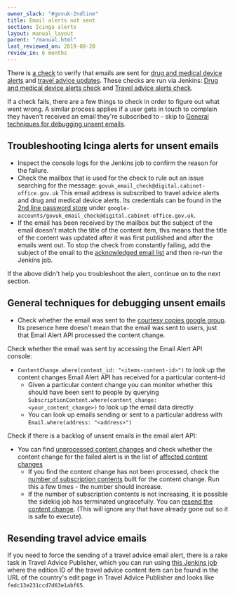 ```yaml
---
owner_slack: "#govuk-2ndline"
title: Email alerts not sent
section: Icinga alerts
layout: manual_layout
parent: "/manual.html"
last_reviewed_on: 2019-08-20
review_in: 6 months
---
```


There is [a check][email-check] to verify that emails are sent for
[drug and medical device alerts][] and [travel advice updates][]. These checks
are run via Jenkins: [Drug and medical device alerts check][drug-alerts-check]
and [Travel advice alerts check][travel-advice-check].

If a check fails, there are a few things to check in order to figure out what
went wrong. A similar process applies if a user gets in touch to complain they
haven't received an email they're subscribed to - skip to [General techniques
for debugging unsent emails](#general-techniques-for-debugging-unsent-emails).

## Troubleshooting Icinga alerts for unsent emails

* Inspect the console logs for the Jenkins job to confirm the reason for the
  failure.
* Check the mailbox that is used for the check to rule out an issue searching
  for the message: `govuk_email_check@digital.cabinet-office.gov.uk`
  This email address is subscribed to travel advice alerts and drug and medical
  device alerts. Its credentials can be found in the [2nd line password store][]
  under `google-accounts/govuk_email_check@digital.cabinet-office.gov.uk`.
* If the email has been received by the mailbox but the subject of the email
  doesn't match the title of the content item, this means that the title of the
  content was updated after it was first published and after the emails went out.
  To stop the check from constantly failing, add the subject of the email to the
  [acknowledged email list][] and then re-run the Jenkins job.

If the above didn't help you troubleshoot the alert, continue on to the next section.

## General techniques for debugging unsent emails

* Check whether the email was sent to the [courtesy copies google group][]. Its
  presence here doesn't mean that the email was sent to users, just that Email
  Alert API processed the content change.

Check whether the email was sent by accessing the Email Alert API console:

* `ContentChange.where(content_id: "<items-content-id>")` to look up the
     content changes Email Alert API has received for a particular content-id
  * Given a particular content change you can monitor whether this should have
    been sent to people by querying
    `SubscriptionContent.where(content_change: <your_content_change>)`
    to look up the email data directly
  * You can look up emails sending or sent to a particular address with
    `Email.where(address: "<address>")`

Check if there is a backlog of unsent emails in the email alert API:

* You can find [unprocessed content changes][unprocessed-content-changes] and
    check whether the content change for the failed alert is in the list of [affected
    content changes][affected-content-changes]
  * If you find the content change has not been processed, check the [number of
    subscription contents][number-subs-contents] built for the content change.
    Run this a few times - the number should increase.
  * If the number of subscription contents is not increasing, it is possible the
    sidekiq job has terminated ungracefully. You can [resend the content
    change][resend-content-change]. (This will ignore any that have already gone
    out so it is safe to execute).

## Resending travel advice emails

If you need to force the sending of a travel advice email alert, there
is a rake task in Travel Advice Publisher, which you can run using
[this Jenkins job][resend-travel-advice-job] where the edition ID of the
travel advice content item can be found in the URL of the country's edit
page in Travel Advice Publisher and looks like `fedc13e231ccd7d63e1abf65`.

[2nd line password store]: https://github.com/alphagov/govuk-secrets/tree/master/pass/2ndline
[acknowledged email list]: https://github.com/alphagov/email-alert-monitoring/blob/master/lib/email_verifier.rb#L6-L14
[affected-content-changes]: /manual/alerts/email-alert-api-app-healthcheck-not-ok.html#check-which-content-changes-are-affected
[courtesy copies google group]: https://groups.google.com/a/digital.cabinet-office.gov.uk/forum/#!forum/govuk-email-courtesy-copies
[drug-alerts-check]: https://deploy.publishing.service.gov.uk/job/email-alert-check/
[drug and medical device alerts]: https://www.gov.uk/drug-device-alerts
[email-check]: https://github.com/alphagov/email-alert-monitoring
[number-subs-contents]: /manual/alerts/email-alert-api-app-healthcheck-not-ok.html#check-number-of-subscription-contents-built-for-a-content-change-you-would-expect-this-number-to-keep-going-up
[resend-content-change]: /manual/alerts/email-alert-api-app-healthcheck-not-ok.html#resend-the-emails-for-a-content-change-ignore-ones-that-have-already-gone-out
[resend-travel-advice-job]: https://deploy.staging.publishing.service.gov.uk/job/run-rake-task/parambuild/?TARGET_APPLICATION=travel-advice-publisher&MACHINE_CLASS=backend&RAKE_TASK=email_alerts:trigger%5BPUT_EDITION_ID_HERE%5D
[travel-advice-check]: https://deploy.publishing.service.gov.uk/job/travel-advice-email-alert-check/
[travel advice updates]: https://www.gov.uk/foreign-travel-advice
[unprocessed-content-changes]: /manual/alerts/email-alert-api-app-healthcheck-not-ok.html#unprocessed-content-changes-content_changes
